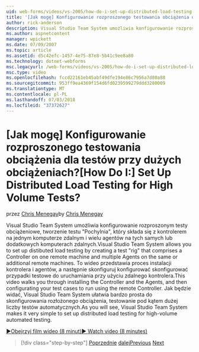 ```yaml
---
uid: web-forms/videos/vs-2005/how-do-i-set-up-distributed-load-testing-for-high-volume-tests
title: '[Jak mogę] Konfigurowanie rozproszonego testowania obciążenia dla testów przy dużych obciążeniach? | Microsoft Docs'
author: rick-anderson
description: Visual Studio Team System umożliwia konfigurowanie rozproszonym testy obciążeniowe, tworzenie testu "Pochylnia", który składa się z kontrolerem na jednym komputerze zdalnym i multipl...
ms.author: aspnetcontent
manager: wpickett
ms.date: 07/09/2007
ms.topic: article
ms.assetid: d5c42efc-1457-4e75-87e8-5b41c9ee8a80
ms.technology: dotnet-webforms
msc.legacyurl: /web-forms/videos/vs-2005/how-do-i-set-up-distributed-load-testing-for-high-volume-tests
msc.type: video
ms.openlocfilehash: fccd22161eb45abf49dfe194e86c7956a7d80a88
ms.sourcegitcommit: 953ff9ea4369f154d6fd0239599279ddd3280009
ms.translationtype: MT
ms.contentlocale: pl-PL
ms.lasthandoff: 07/03/2018
ms.locfileid: "37372627"
---
```

<a name="how-do-i-set-up-distributed-load-testing-for-high-volume-tests"></a><span data-ttu-id="8baf9-104">[Jak mogę] Konfigurowanie rozproszonego testowania obciążenia dla testów przy dużych obciążeniach?</span><span class="sxs-lookup"><span data-stu-id="8baf9-104">[How Do I:] Set Up Distributed Load Testing for High Volume Tests?</span></span>
====================
<span data-ttu-id="8baf9-105">przez [Chris Menegay](https://twitter.com/CMenegay)</span><span class="sxs-lookup"><span data-stu-id="8baf9-105">by [Chris Menegay](https://twitter.com/CMenegay)</span></span>

<span data-ttu-id="8baf9-106">Visual Studio Team System umożliwia konfigurowanie rozproszonym testy obciążeniowe, tworzenie testu "Pochylnia", który składa się z kontrolerem na jednym komputerze zdalnym i wielu agentów na tych samych lub dodatkowych komputerach zdalnych.</span><span class="sxs-lookup"><span data-stu-id="8baf9-106">Visual Studio Team System allows you to set up distibuted load testing by creating a test "rig" that comprises a Controller on one remote machine and multiple Agents on the same or additional remote machines.</span></span> <span data-ttu-id="8baf9-107">To wideo przedstawia proces instalacji kontrolera i agentów, a następnie skonfiguruj konfigurować skonfigurować przypadki testowe do uruchamiania przy użyciu zdalnego kontrolera.</span><span class="sxs-lookup"><span data-stu-id="8baf9-107">This video walks you through installing the Controller and the Agents, and then configurating your test cases to run using the remote Controller.</span></span> <span data-ttu-id="8baf9-108">Jak będzie widać, Visual Studio Team System ułatwia bardzo prosta do skonfigurowania rozłożonego obciążenia, testowanie pod kątem dużej liczby testów automatycznych.</span><span class="sxs-lookup"><span data-stu-id="8baf9-108">As you will see, Visual Studio Team System makes it very simple to set up distributed load testing for high-volume automated testing.</span></span>

[<span data-ttu-id="8baf9-109">&#9654;Obejrzyj film wideo (8 minut)</span><span class="sxs-lookup"><span data-stu-id="8baf9-109">&#9654; Watch video (8 minutes)</span></span>](https://channel9.msdn.com/Blogs/ASP-NET-Site-Videos/how-do-i-set-up-distributed-load-testing-for-high-volume-tests)

> [!div class="step-by-step"]
> <span data-ttu-id="8baf9-110">[Poprzednie](how-do-i-tune-web-application-performance-with-profiling.md)
> [dalej](how-do-i-enforce-coding-standards-with-code-analysis.md)</span><span class="sxs-lookup"><span data-stu-id="8baf9-110">[Previous](how-do-i-tune-web-application-performance-with-profiling.md)
[Next](how-do-i-enforce-coding-standards-with-code-analysis.md)</span></span>
